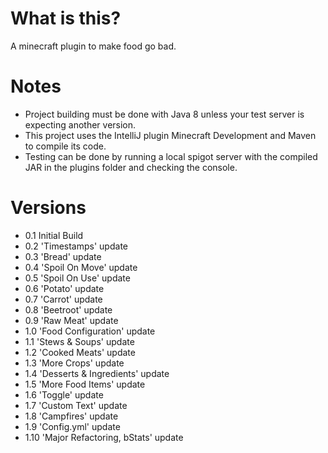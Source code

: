 # What is this?
A minecraft plugin to make food go bad.

# Notes
- Project building must be done with Java 8 unless your test server is expecting another version.
- This project uses the IntelliJ plugin Minecraft Development and Maven to compile its code.
- Testing can be done by running a local spigot server with the compiled JAR in the plugins folder and checking the console.

# Versions
- 0.1 Initial Build
- 0.2 'Timestamps' update
- 0.3 'Bread' update
- 0.4 'Spoil On Move' update
- 0.5 'Spoil On Use' update
- 0.6 'Potato' update
- 0.7 'Carrot' update
- 0.8 'Beetroot' update
- 0.9 'Raw Meat' update
- 1.0 'Food Configuration' update
- 1.1 'Stews & Soups' update
- 1.2 'Cooked Meats' update
- 1.3 'More Crops' update
- 1.4 'Desserts & Ingredients' update
- 1.5 'More Food Items' update
- 1.6 'Toggle' update
- 1.7 'Custom Text' update
- 1.8 'Campfires' update
- 1.9 'Config.yml' update
- 1.10 'Major Refactoring, bStats' update